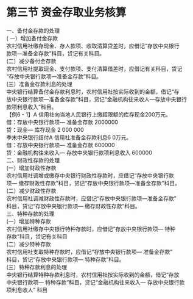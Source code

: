 # 第三节 资金存取业务核算

一、备付金存款的处理 <br />
      ( 一）增加备付金存款 <br />
      农村信用社缴存现金、存人款项、收取清算贷差时，应借记“存放中央银行 <br />
      款项—准备金存款”科目，贷记有关科目。 <br />
      (二）减少备付金存款 <br />
      农村信用社提取现金、支付款项、支付清算借差时，应借记有关科目，贷记 <br />
      “存放中央银行款项—准备金存款”科目。 <br />
      (三）准备金存款利息的处理 <br />
      中央银行结算备付金存款利息时，农村信用社按实际收到的金额，借记“存 <br />
      放中央银行款项—准备金存款”科目，贷记“金融机构往来收人—存放中央银行 <br />
      款项利息收入”科目。 <br />
      【例6 - 1】A 信用社向当地人民银行上缴超限额的库存现金200万元。 <br />
      借：存放中央银行款项— 准备金存款 2000000<br />
      贷：现金— 库存现金 2 000 000<br />
      季末中央银行结付A 信用社准备金存款利息6 0万元。 <br />
      借：存放中央银行款项— 准备金存款 600000<br />
      贷：金融机构往来收入— 存放中央银行款项利息收入 600000<br />
      二、财政性存款的处理 <br />
      (一）增加财政性存款 <br />
      农村信用社调增或缴存中央银行财政性存款时，应借记“存放中央银行款 <br />
      项— 缴存财政性存款”科目，贷记“存放中央银行款项—准备金存款”科目。 <br />
      (二）减少财政性存款 <br />
      农村信用社调减财政性存款时，应借记“存放中央银行款项—准备金存款” <br />
      科目，贷记“存放中央银行款项— 缴存财政性存款”科目。 <br />
      三、特种存款的处理 <br />
      (一）增加特种存款 <br />
      农村信用社缴存中央银行特种存款时，应借记“存放中央银行款项— 特种 <br />
      存款”科目，贷记有关科目 <br />
      (二）减少特种存款 <br />
      农村信用社支取特种存款时，应借记“存放中央银行款项— 准备金存款” <br />
      科目，贷记“存放中央银行款项— 特种存款”科目。 <br />
      (三）特种存款利息的处理 <br />
      中央银行结算特种存款利息时，农村信用社按实际收到的金额，借记“存放 <br />
      中央银行款项— 特种存款”科目，贷记“金融机构往来收入— 存放中央银行款 <br />
      项利息收人” 科目